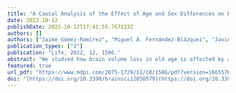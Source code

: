 ```yaml
---
title: "A Causal Analysis of the Effect of Age and Sex Differences on Brain Atrophy in the Elderly Brain"
date: 2022-10-12
publishDate: 2022-10-12T17:41:55.767133Z
authors: []
authors: ["Jaime Gómez-Ramírez", "Miguel A. Fernández-Blázquez", "Javier J. González-Rosa"]
publication_types: ["2"]
publication: "Life, 2022, 12, 1586."
abstract: "We studied how brain volume loss in old age is affected by age, the APOE gene, sex, and the level of education completed. The quantitative characterization of brain volume loss at an old age relative to a young age requires—at least in principle—two MRI scans, one performed at a young age and one at an old age. There is, however, a way to address this problem when having only one MRI scan obtained at an old age. We computed the total brain losses of elderly subjects as a ratio between the estimated brain volume and the estimated total intracranial volume. Magnetic resonance imaging (MRI) scans of 890 healthy subjects aged 70 to 85 years were assessed. A causal analysis of factors affecting brain atrophy was performed using probabilistic Bayesian modelling and the mathematics of causal inference. We found that both age and sex were causally related to brain atrophy, with women reaching an elderly age with a 1% larger brain volume relative to their intracranial volume than men. How the brain ages and the rationale for sex differences in brain volume losses during the adult lifespan are questions that need to be addressed with causal inference and empirical data. The graphical causal modelling presented here can be instrumental in understanding a puzzling scientific area of study—the biological aging of the brain."
featured: true
url_pdf: "https://www.mdpi.com/2075-1729/12/10/1586/pdf?version=1665576090"
doi: "[https://doi.org/10.3390/brainsci12050579](https://doi.org/10.3390/life12101586)"
---
```

